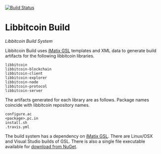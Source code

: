 [![Build Status](https://travis-ci.org/libbitcoin/libbitcoin-build.svg?branch=master)](https://travis-ci.org/libbitcoin/libbitcoin-build)

# Libbitcoin Build

*Libbitcoin Build System*

Libbitcoin Build uses [iMatix GSL](https://github.com/imatix/gsl) templates and XML data to generate build artifacts for the following libbitcoin libraries.

```
libbitcoin
libbitcoin-blockchain
libbitcoin-client
libbitcoin-explorer
libbitcoin-node
libbitcoin-protocol
libbitcoin-server
```
The artifacts generated for each library are as follows. Package names coincide with libbitcoin repository names.

```
configure.ac
<package>.pc.in
install.sh
.travis.yml
```

The build system has a dependency on [iMatix GSL](https://github.com/imatix/gsl). There are Linux/OSX and Visual Studio builds of GSL. There is also a single file executable available for [download from NuGet](https://github.com/imatix/gsl/blob/master/builds/msvc/README.md).